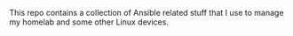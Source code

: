 This repo contains a collection of Ansible related stuff that I use to manage my homelab and some other Linux devices.